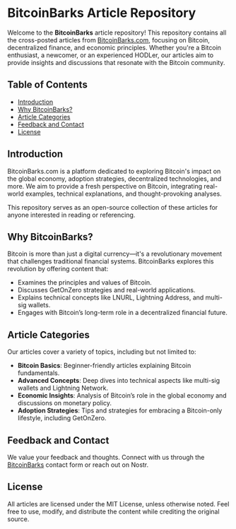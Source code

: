 # BitcoinBarks Article Repository

Welcome to the **BitcoinBarks** article repository! This repository contains all the cross-posted articles from [BitcoinBarks.com](https://BitcoinBarks.com), focusing on Bitcoin, decentralized finance, and economic principles. Whether you're a Bitcoin enthusiast, a newcomer, or an experienced HODLer, our articles aim to provide insights and discussions that resonate with the Bitcoin community.

## Table of Contents
- [Introduction](#introduction)
- [Why BitcoinBarks?](#why-bitcoinbarks)
- [Article Categories](#article-categories)
- [Feedback and Contact](#feedback-and-contact)
- [License](#license)

## Introduction
BitcoinBarks.com is a platform dedicated to exploring Bitcoin's impact on the global economy, adoption strategies, decentralized technologies, and more. We aim to provide a fresh perspective on Bitcoin, integrating real-world examples, technical explanations, and thought-provoking analyses.

This repository serves as an open-source collection of these articles for anyone interested in reading or referencing.

## Why BitcoinBarks?
Bitcoin is more than just a digital currency—it's a revolutionary movement that challenges traditional financial systems. BitcoinBarks explores this revolution by offering content that:
- Examines the principles and values of Bitcoin.
- Discusses GetOnZero strategies and real-world applications.
- Explains technical concepts like LNURL, Lightning Address, and multi-sig wallets.
- Engages with Bitcoin’s long-term role in a decentralized financial future.

## Article Categories
Our articles cover a variety of topics, including but not limited to:
- **Bitcoin Basics**: Beginner-friendly articles explaining Bitcoin fundamentals.
- **Advanced Concepts**: Deep dives into technical aspects like multi-sig wallets and Lightning Network.
- **Economic Insights**: Analysis of Bitcoin’s role in the global economy and discussions on monetary policy.
- **Adoption Strategies**: Tips and strategies for embracing a Bitcoin-only lifestyle, including GetOnZero.

## Feedback and Contact
We value your feedback and thoughts. Connect with us through the [BitcoinBarks](https://BitcoinBarks.com) contact form or reach out on Nostr.

## License
All articles are licensed under the MIT License, unless otherwise noted. Feel free to use, modify, and distribute the content while crediting the original source.
